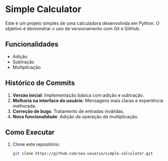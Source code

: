 # Simple Calculator

Este é um projeto simples de uma calculadora desenvolvida em Python. O objetivo é demonstrar o uso de versionamento com Git e GitHub.

## Funcionalidades
- Adição
- Subtração
- Multiplicação

## Histórico de Commits
1. **Versão inicial**: Implementação básica com adição e subtração.
2. **Melhoria na interface do usuário**: Mensagens mais claras e experiência melhorada.
3. **Correção de bugs**: Tratamento de entradas inválidas.
4. **Nova funcionalidade**: Adição da operação de multiplicação.

## Como Executar
1. Clone este repositório:
   ```bash
   git clone https://github.com/seu-usuario/simple-calculator.git
